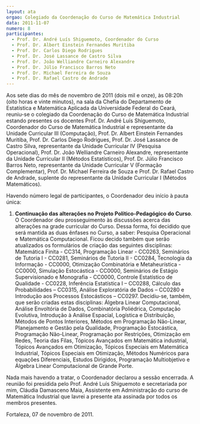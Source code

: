 ```yaml
---
layout: ata
orgao: Colegiado da Coordenação do Curso de Matemática Industrial
data: 2011-11-07
numero: 8
participantes:
  - Prof. Dr. André Luís Shiguemoto, Coordenador do Curso
  - Prof. Dr. Albert Einstein Fernandes Muritiba
  - Prof. Dr. Carlos Diego Rodrigues
  - Prof. Dr. José Lassance de Castro Silva
  - Prof. Dr. João Welliandre Carneiro Alexandre
  - Prof. Dr. Júlio Francisco Barros Neto
  - Prof. Dr. Michael Ferreira de Souza
  - Prof. Dr. Rafael Castro de Andrade
---
```


Aos sete dias do mês de novembro de 2011 (dois mil e onze), às 08:20h (oito horas e vinte minutos), na sala da Chefia do Departamento de Estatística e Matemática Aplicada da Universidade Federal do Ceará, reuniu-se o colegiado da Coordenação do Curso de Matemática Industrial estando presentes os docentes Prof. Dr. André Luís Shiguemoto, Coordenador do Curso de Matemática Industrial e representante da Unidade Curricular III (Computação), Prof. Dr. Albert Einstein Fernandes Muritiba, Prof. Dr. Carlos Diego Rodrigues, Prof. Dr. José Lassance de Castro Silva, representante da Unidade Curricular IV (Pesquisa Operacional), Prof. Dr. João Welliandre Carneiro Alexandre, representante da Unidade Curricular II (Métodos Estatísticos), Prof. Dr. Júlio Francisco Barros Neto, representante da Unidade Curricular V (Formação Complementar), Prof. Dr. Michael Ferreira de Souza e Prof. Dr. Rafael Castro de Andrade, suplente do representante da Unidade Curricular I (Métodos Matemáticos).

Havendo número legal de participantes, o Coordenador deu início à pauta única:

1. **Continuação das alterações no Projeto Político-Pedagógico do Curso**.
   O Coordenador deu prosseguimento às discussões acerca das alterações na grade curricular do Curso.
   Dessa forma, foi decidido que será mantida as duas ênfases no Curso, a saber: Pesquisa Operacional e Matemática Computacional.
   Ficou decido também que serão atualizados os formulários de criação das seguintes disciplinas: Matemática Finita - CC314, Programação Linear - CC0263, Seminários de Tutoria I - CC0281, Seminários de Tutoria II - CC0284, Tecnologia da Informação - CC0000, Otimização Combinatória e Metaheurística - CC0000, Simulação Estocástica - CC0000, Seminários de Estágio Supervisionado e Monografia - CC0000, Controle Estatístico de Qualidade - CC0228, Inferência Estatística I – CC0288, Cálculo das Probabilidades – CC0315, Análise Exploratória de Dados – CC0280 e Introdução aos Processos Estocásticos – CC0297.
   Decidiu-se, também, que serão criadas estas disciplinas: Álgebra Linear Computacional, Análise Envoltória de Dados, Combinatória Poliédrica, Computação Evolutiva, Introdução à Análise Espacial, Logística e Distribuição, Métodos de Pontos Interiores, Métodos em Programação Não-Linear, Planejamento e Gestão pela Qualidade, Programação Estocástica, Programação Não-Linear, Programação por Restrições, Otimização em Redes, Teoria das Filas, Tópicos Avançados em Matemática industrial, Tópicos Avançados em Otimização, Tópicos Especiais em Matemática Industrial, Tópicos Especiais em Otimização, Métodos Numéricos para equações Diferenciais, Estudos Dirigidos, Programação Multiobjetivo e Álgebra Linear Computacional de Grande Porte.

Nada mais havendo a tratar, o Coordenador declarou a sessão encerrada.
A reunião foi presidida pelo Prof. André Luís Shiguemoto e secretariada por mim, Cláudia Damasceno Maia, Assistente em Administração do curso de Matemática Industrial que lavrei a presente ata assinada por todos os membros presentes.

Fortaleza, 07 de novembro de 2011.
